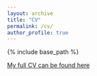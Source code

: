 ```yaml
---
layout: archive
title: "CV"
permalink: /cv/
author_profile: true
---
```


{% include base_path %}


[My full CV can be found here](https://github.com/oishimahmud/oishimahmud.github.io/blob/master/files/CV_Oishi_Mahmud_Oct_2023.pdf)
